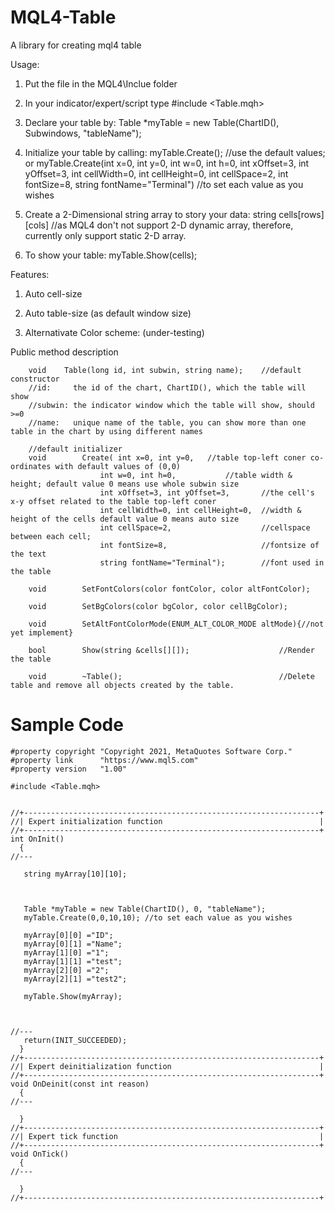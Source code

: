 # MQL4-Table
A library for creating mql4 table

Usage:

1. Put the file in the MQL4\Inclue folder

2. In your indicator/expert/script type #include <Table.mqh>

3. Declare your table by: Table *myTable = new Table(ChartID(), Subwindows, "tableName");

4. Initialize your table by calling: 
    myTable.Create();  //use the default values; or
    myTable.Create(int x=0, int y=0, int w=0, int h=0, int xOffset=3, int yOffset=3, int cellWidth=0, int cellHeight=0, int cellSpace=2, int fontSize=8, string fontName="Terminal") //to set each value as you wishes

5. Create a 2-Dimensional string array to story your data: string cells[rows][cols] //as MQL4 don't not support 2-D dynamic array, therefore, currently only support static 2-D array.

6. To show your table: myTable.Show(cells);

Features:

1.  Auto cell-size

2.  Auto table-size (as default window size)

3.  Alternativate Color scheme: (under-testing)

Public method description
		
		void	Table(long id, int subwin, string name);  	//default constructor  
		//id:     the id of the chart, ChartID(), which the table will show
		//subwin: the indicator window which the table will show, should >=0
		//name:   unique name of the table, you can show more than one table in the chart by using different names
		
		//default initializer
		void 		Create( int x=0, int y=0,   //table top-left coner co-ordinates with default values of (0,0)
		                int w=0, int h=0,           //table width & height; default value 0 means use whole subwin size
		                int xOffset=3, int yOffset=3,       //the cell's x-y offset related to the table top-left coner
		                int cellWidth=0, int cellHeight=0,  //width & height of the cells default value 0 means auto size
		                int cellSpace=2,                    //cellspace between each cell;
		                int fontSize=8,                     //fontsize of the text
		                string fontName="Terminal");        //font used in the table
		                
		void 		SetFontColors(color fontColor, color altFontColor);
		
		void 		SetBgColors(color bgColor, color cellBgColor);
		
		void 		SetAltFontColorMode(ENUM_ALT_COLOR_MODE altMode){//not yet implement}
		
		bool 		Show(string &cells[][]);                    //Render the table
		
		void		~Table();                                   //Delete table and remove all objects created by the table.




# Sample Code
```
#property copyright "Copyright 2021, MetaQuotes Software Corp."
#property link      "https://www.mql5.com"
#property version   "1.00"

#include <Table.mqh>


//+------------------------------------------------------------------+
//| Expert initialization function                                   |
//+------------------------------------------------------------------+
int OnInit()
  {
//---

   string myArray[10][10];
   

   
   Table *myTable = new Table(ChartID(), 0, "tableName");
   myTable.Create(0,0,10,10); //to set each value as you wishes

   myArray[0][0] ="ID";
   myArray[0][1] ="Name";
   myArray[1][0] ="1";
   myArray[1][1] ="test";
   myArray[2][0] ="2";
   myArray[2][1] ="test2";
  
   myTable.Show(myArray);
   


//---
   return(INIT_SUCCEEDED);
  }
//+------------------------------------------------------------------+
//| Expert deinitialization function                                 |
//+------------------------------------------------------------------+
void OnDeinit(const int reason)
  {
//---
   
  }
//+------------------------------------------------------------------+
//| Expert tick function                                             |
//+------------------------------------------------------------------+
void OnTick()
  {
//---
   
  }
//+------------------------------------------------------------------+


```
